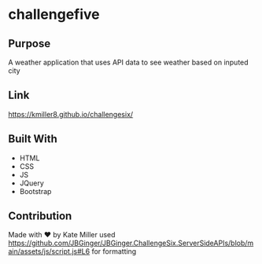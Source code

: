 # challengefive

## Purpose
A weather application that uses API data to see weather based on inputed city

## Link
https://kmiller8.github.io/challengesix/

## Built With
* HTML
* CSS
* JS
* JQuery
* Bootstrap



## Contribution
Made with ❤️ by Kate Miller
used https://github.com/JBGinger/JBGinger.ChallengeSix.ServerSideAPIs/blob/main/assets/js/script.js#L6 for formatting

